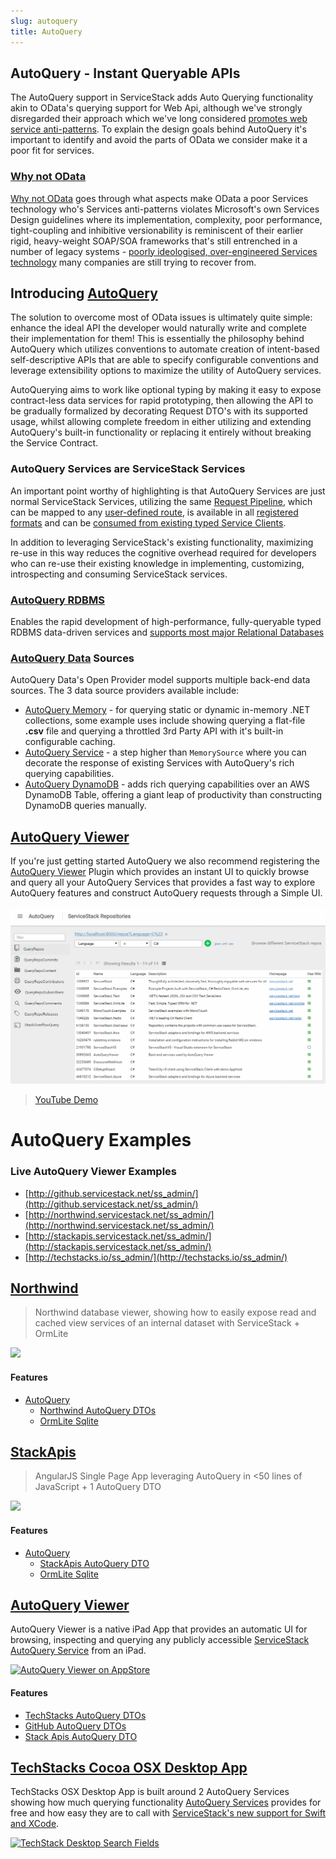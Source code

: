 ```yaml
---
slug: autoquery
title: AutoQuery
---
```


## AutoQuery - Instant Queryable APIs

The AutoQuery support in ServiceStack adds Auto Querying functionality akin to OData's querying support for Web Api, although we've strongly disregarded their approach which we've long considered [promotes web service anti-patterns](http://stackoverflow.com/a/9579090/85785). To explain the design goals behind AutoQuery it's important to identify and avoid the parts of OData we consider make it a poor fit for services. 

### [Why not OData](/why-not-odata)

[Why not OData](/why-not-odata) goes through what aspects make OData a poor Services technology who's Services anti-patterns violates Microsoft's own Services Design guidelines where its implementation, complexity, poor performance, tight-coupling and inhibitive versionability is reminiscent of their earlier rigid, heavy-weight SOAP/SOA frameworks that's still entrenched in a number of legacy systems - [poorly ideologised, over-engineered Services technology](http://www.infoq.com/articles/interview-servicestack) many companies are still trying to recover from.

## Introducing [AutoQuery](/autoquery-rdbms)

The solution to overcome most of OData issues is ultimately quite simple: enhance the ideal API the developer would naturally write and complete their implementation for them! This is essentially the philosophy behind AutoQuery which utilizes conventions to automate creation of intent-based self-descriptive APIs that are able to specify configurable conventions and leverage extensibility options to maximize the utility of AutoQuery services.

AutoQuerying aims to work like optional typing by making it easy to expose contract-less data services for rapid prototyping, then allowing the API to be gradually formalized by decorating Request DTO's with its supported usage, whilst allowing complete freedom in either utilizing and extending AutoQuery's built-in functionality or replacing it entirely without breaking the Service Contract.

### AutoQuery Services are ServiceStack Services

An important point worthy of highlighting is that AutoQuery Services are just normal ServiceStack Services, utilizing the same [Request Pipeline](/order-of-operations), which can be mapped to any [user-defined route](/routing), is available in all [registered formats](/formats) and can be [consumed from existing typed Service Clients](/clients-overview). 

In addition to leveraging ServiceStack's existing functionality, maximizing re-use in this way reduces the cognitive overhead required for developers who can re-use their existing knowledge in implementing, customizing, introspecting and consuming ServiceStack services. 

### [AutoQuery RDBMS](/autoquery-rdbms)

Enables the rapid development of high-performance, fully-queryable typed RDBMS data-driven services and [supports most major Relational Databases](https://github.com/ServiceStack/ServiceStack.OrmLite#8-flavours-of-ormlite-is-on-nuget)

### [AutoQuery Data](/autoquery-data) Sources

AutoQuery Data's Open Provider model supports multiple back-end data sources. The 3 data source providers available include:

 - [AutoQuery Memory](/autoquery-memory) - for querying static or dynamic in-memory .NET collections, some example uses include showing querying a flat-file **.csv** file and querying a throttled 3rd Party API with it's built-in configurable caching.
 - [AutoQuery Service](/autoquery-service) - a step higher than `MemorySource` where you can decorate the response of existing Services with AutoQuery's rich querying capabilities.
 - [AutoQuery DynamoDB](/autoquery-dynamodb) - adds rich querying capabilities over an AWS DynamoDB Table, offering a giant leap of productivity than constructing DynamoDB queries manually.

## [AutoQuery Viewer](https://github.com/ServiceStack/Admin)

If you're just getting started AutoQuery we also recommend registering the [AutoQuery Viewer](https://github.com/ServiceStack/Admin) Plugin which provides an instant UI to quickly browse and query all your AutoQuery Services that provides a fast way to explore AutoQuery features and construct AutoQuery requests through a Simple UI.

[![](https://raw.githubusercontent.com/ServiceStack/Admin/master/img/query-default-values.png)](http://github.servicestack.net/ss_admin/autoquery)

> [YouTube Demo](https://youtu.be/YejYkCvKsuQ)

# AutoQuery Examples

### Live AutoQuery Viewer Examples

- [http://github.servicestack.net/ss_admin/](http://github.servicestack.net/ss_admin/)
- [http://northwind.servicestack.net/ss_admin/](http://northwind.servicestack.net/ss_admin/)
- [http://stackapis.servicestack.net/ss_admin/](http://stackapis.servicestack.net/ss_admin/)
- [http://techstacks.io/ss_admin/](http://techstacks.io/ss_admin/)

## [Northwind](https://github.com/ServiceStackApps/Northwind)

> Northwind database viewer, showing how to easily expose read and cached view services of an internal dataset with ServiceStack + OrmLite

[![](https://raw.githubusercontent.com/ServiceStack/Assets/master/img/livedemos/northwind.png)](http://northwind.servicestack.net)

#### Features

 - [AutoQuery](/autoquery)
   - [Northwind AutoQuery DTOs](https://github.com/ServiceStackApps/Northwind/blob/master/src/Northwind/Northwind.ServiceModel/AutoQuery.cs)
   - [OrmLite Sqlite](https://github.com/ServiceStack/ServiceStack.OrmLite#download)

## [StackApis](https://github.com/ServiceStackApps/StackApis)

> AngularJS Single Page App leveraging AutoQuery in <50 lines of JavaScript + 1 AutoQuery DTO 

[![](https://raw.githubusercontent.com/ServiceStack/Assets/master/img/livedemos/stackapis.png)](http://stackapis.servicestack.net)

#### Features

 - [AutoQuery](/autoquery)
   - [StackApis AutoQuery DTO](https://github.com/ServiceStackApps/StackApis#stackapis-autoquery-service)
   - [OrmLite Sqlite](https://github.com/ServiceStack/ServiceStack.OrmLite#download)

## [AutoQuery Viewer](https://github.com/ServiceStackApps/AutoQueryViewer)

AutoQuery Viewer is a native iPad App that provides an automatic UI for browsing, inspecting and querying any publicly accessible [ServiceStack AutoQuery Service](/autoquery) from an iPad.

[![AutoQuery Viewer on AppStore](https://raw.githubusercontent.com/ServiceStack/Assets/master/img/wikis/autoquery/autoqueryviewer-appstore.png)](https://itunes.apple.com/us/app/autoquery-viewer/id968625288?ls=1&mt=8)

#### Features

  - [TechStacks AutoQuery DTOs](https://github.com/ServiceStackApps/AutoQueryViewer#techstacks-autoquery-reqeust-dtos)  
  - [GitHub AutoQuery DTOs](https://github.com/ServiceStackApps/AutoQueryViewer#githubautoquery-request-dtos)  
  - [Stack Apis AutoQuery DTO](https://github.com/ServiceStackApps/AutoQueryViewer#stakapi-autoquery-request-dto)  

## [TechStacks Cocoa OSX Desktop App](https://github.com/ServiceStackApps/TechStacksDesktopApp)

TechStacks OSX Desktop App is built around 2 AutoQuery Services showing how much querying functionality [AutoQuery Services](/autoquery) provides for free and how easy they are to call with [ServiceStack's new support for Swift and XCode](/swift-add-servicestack-reference).

[![TechStack Desktop Search Fields](https://raw.githubusercontent.com/ServiceStack/Assets/master/img/release-notes/techstacks-desktop-field.png)](https://github.com/ServiceStackApps/TechStacksDesktopApp)